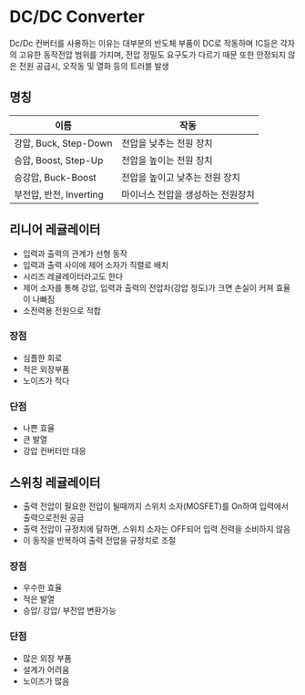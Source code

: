 # DC/DC Converter

Dc/Dc 컨버터를 사용하는 이유는 대부분의 반도체 부품이 DC로 작동하며 IC등은 각자의 고유한 동작전압 범위를 가지며, 전압 정밀도 요구도가 다르기 때문 또한 안정되지 않은 전원 공급시, 오작동 및 열화 등의 트러블 발생



## 명칭

| 이름                    | 작동                              |
| ----------------------- | --------------------------------- |
| 강압, Buck, Step-Down   | 전압을 낮추는 전원 장치           |
| 승압,  Boost, Step-Up   | 전압을 높이는 전원 장치           |
| 승강압, Buck-Boost      | 전압을 높이고 낮추는 전원 장치    |
| 부전압, 반전, Inverting | 마이너스 전압을 생성하는 전원장치 |



## 리니어 레귤레이터

- 입력과 출력의 관계가 선형 동작
- 입력과 출력 사이에 제어 소자가 직렬로 배치
- 시리즈 레귤레이터라고도 한다
- 제어 소자를 통해 강압, 입력과 출력의 전압차(강압 정도)가 크면 손실이 커져 효율이 나빠짐
- 소전력용 전원으로 적합

### 장점

- 심플한 회로
- 적은 외장부품
- 노이즈가 적다

### 단점

- 나쁜 효율
- 큰 발열
- 강압 컨버터만 대응

### 

## 스위칭 레귤레이터

- 출력 전압이 필요한 전압이 될때까지 스위치 소자(MOSFET)를 On하여 입력에서 출력으로전원 공급
- 출력 전압이 규정치에 달하면, 스위치 소자는 OFF되어 입력 전력을 소비하지 않음
- 이 동작을 반복하여 출력 전압을 규정치로 조절

### 장점

- 우수한 효율
- 적은 발열
- 승압/ 강압/ 부전압 변환가능

### 단점

- 많은 외장 부품
- 설계가 어려움
- 노이즈가 많음

